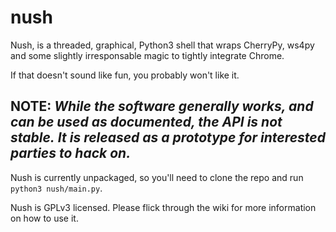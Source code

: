 nush
====

Nush, is a threaded, graphical, Python3 shell that wraps CherryPy, ws4py and some slightly
irresponsable magic to tightly integrate Chrome.

If that doesn't sound like fun, you probably won't like it.


**NOTE:** *While the software generally works, and can be used as documented, the API is not stable.*
*It is released as a prototype for interested parties to hack on.*
----------------------------------------------------------------------------------------------

Nush is currently unpackaged, so you'll need to clone the repo and run `python3 nush/main.py`.

Nush is GPLv3 licensed. Please flick through the wiki for more information on how to use it.